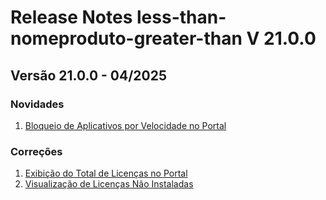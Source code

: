 # Release Notes less-than-nomeproduto-greater-than V 21.0.0

## **Versão 21.0.0 - 04/2025**


### **Novidades**

1. [Bloqueio de Aplicativos por Velocidade no Portal](Bloqueio-De-Aplicativos-Por-Velocidade-No-Portal.md)

### **Correções**

1. [Exibição do Total de Licenças no Portal](Exibição-Do-Total-De-Licenças-No-Portal.md)
2. [Visualização de Licenças Não Instaladas](Visualização-De-Licenças-Não-Instaladas.md)
